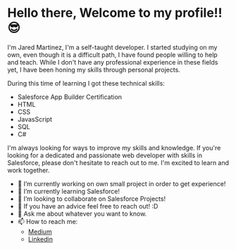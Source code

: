 # Hello there, Welcome to my profile!! :sunglasses:

I'm Jared Martinez, I'm a self-taught developer. I started studying on my own, even though it is a difficult path, I have found people willing to help and teach. While I don't have any professional experience in these fields yet, I have been honing my skills through personal projects.

During this time of learning I got these technical skills:

- Salesforce App Builder Certification 
- HTML
- CSS
- JavasScript
- SQL
- C#

I'm always looking for ways to improve my skills and knowledge. If you're looking for a dedicated and passionate web developer with skills in Salesforce, please don't hesitate to reach out to me. I'm excited to learn and work together. 

- 🔭 I’m currently working on own small project in order to get experience!
- 🌱 I’m currently learning Salesforce!
- 👯 I’m looking to collaborate on Salesforce Projects!
- 🤔 If you have an advice feel free to reach out! :D
- 💬 Ask me about whatever you want to know.
- 📫 How to reach me:
  - [Medium](https://medium.com/@jaredcv04)
  - [Linkedin](https://www.linkedin.com/in/jared-martinez-652201170/)




